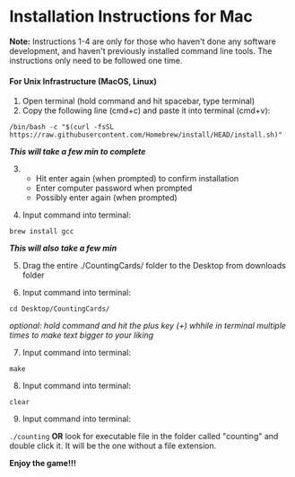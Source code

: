# Installation Instructions for Mac

**Note:** 
Instructions 1-4 are only for those who haven't done any software development, and haven't previously installed command line tools. The instructions only need to be followed one time. 

#### For Unix Infrastructure (MacOS, Linux)

1. Open terminal (hold command and hit spacebar, type terminal)
2. Copy the following line (cmd+c) and paste it into terminal (cmd+v):

``` /bin/bash -c "$(curl -fsSL https://raw.githubusercontent.com/Homebrew/install/HEAD/install.sh)" ```

   ***This will take a few min to complete***

3. - Hit enter again (when prompted) to confirm installation
   - Enter computer password when prompted
   - Possibly enter again (when prompted)

4. Input command into terminal:

 ``` brew install gcc ```

   ***This will also take a few min***

5. Drag the entire ./CountingCards/ folder to the Desktop from downloads folder

6. Input command into terminal:

``` cd Desktop/CountingCards/ ```

*optional: hold command and hit the plus key (+) whhile in terminal multiple times to make text bigger to your liking*

7. Input command into terminal: 

``` make ```

8. Input command into terminal:

``` clear ```

9. Input command into terminal:

``` ./counting ```
**OR**
look for executable file in the folder called "counting" and double click it. It will be the one without a file extension.

**Enjoy the game!!!**